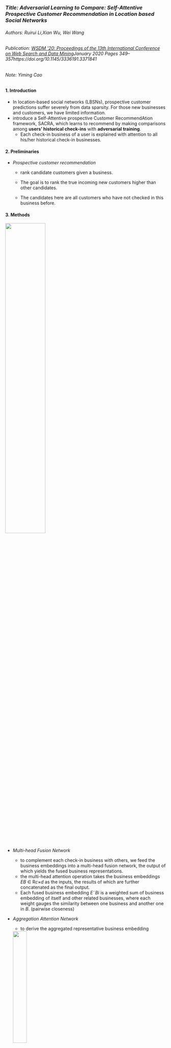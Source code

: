 ### *Title: Adversarial Learning to Compare: Self-Attentive Prospective Customer Recommendation in Location based Social Networks*

###### Authors: Ruirui Li,Xian Wu, Wei Wang

###### Publication: [WSDM '20: Proceedings of the 13th International Conference on Web Search and Data Mining](https://dl.acm.org/doi/proceedings/10.1145/3336191)January 2020 Pages 349–357https://doi.org/10.1145/3336191.3371841

###### Note: Yiming Cao



#### **1. Introduction**

- In location-based social networks (LBSNs), prospective customer predictions suffer severely from data sparsity. For those new businesses and customers, we have limited information.
- introduce a Self-Attentive prospective Customer RecommendAtion framework, SACRA, which learns to recommend by making comparisons among **users’ historical check-ins** with **adversarial training**. 
  - Each check-in business of a user is explained with attention to all his/her historical check-in businesses.

#### 2. **Preliminaries**

- *Prospective customer recommendation*

  - rank candidate customers given a business. 

  - The goal is to rank the true incoming new customers higher than other candidates. 

  - The candidates here are all customers who have not checked in this business before.

    

#### 3. Methods
<img src="https://p6-tt-ipv6.byteimg.com/origin/pgc-image/df5cb3d6a64943cfaccc9982957bafbe" width="50%" height="50%" />

- *Multi-head Fusion Network*
  - to complement each check-in business with others, we feed the business embeddings into a multi-head fusion network, the output of which yields the fused business representations.
  - the multi-head attention operation takes the business embeddings *EB* ∈ R*c*×*d* as the inputs,  the results of which are further concatenated as the final output.
  - Each fused business embedding *E*˜*Bi* is a weighted sum of business embedding of itself and other related businesses, where each weight gauges the similarity between one business and another one in *B*. (pairwise closeness)

- *Aggregation Attention Network*

  -  to derive the aggregated representative business embedding

  <img src="https://p6-tt-ipv6.byteimg.com/origin/pgc-image/9f083ea53c5d4e668f8e862c6f38fa34" width="30%" height="30%"/>

- *Check-in Tendency Network*
  - to model the check-in tendency between user *u* and business *b*, we compare the similarity between the embedding *Eb* of the investigated business *b* and the representative fused business embedding*E*¯*B*.
  - the similarity is represented by *Eb* • *E*¯*B*, where • represents the element-wise multiplication. The similarity is then concatenated with the user embedding *Eu* , the geographical features *Eд*(*b*,*u*), and fed into a one-layer neutral network to calculate the check-in tendency.
  - apply a pairwise ranking scheme to measure the ranking error defined on a business *b*, as well as two users *u*+ and *u*- :
  
  <img src="https://p9-tt-ipv6.byteimg.com/origin/pgc-image/12d57ded1f6a453b8195e6eb46d33163" width="70%" height="70%" />


- *Adversarial Training*

  - additionally optimize the model to minimize the objective function with the perturbed parameters. Formally, we define the objective function with adversarial examples incorporated as

    <img src="https://p6-tt-ipv6.byteimg.com/origin/pgc-image/232b907e50724e6aa5f16c67ce1b64d6" width="30%" height="30%" />

  - the training process can be summarized as playing a minimax game

    <img src="https://p3-tt-ipv6.byteimg.com/origin/pgc-image/836d09ff90c749109a55c01982ca3389" width="30%" height="30%" />

  - constructing adversarial perturbations

    - Given a training instance (*b*,*u*+,*u*-), the problem of constructing adversarial perturbations ∆*adv* is formulated as maximizing、
    
  <img src="https://p1-tt-ipv6.byteimg.com/origin/pgc-image/e9f1121481db42aeaa3c61087d7ca518" width="70%" height="70%" />
  
  <img src="https://p6-tt-ipv6.byteimg.com/origin/pgc-image/c913ba42230e42929d739adc9cc6e25f" width="70%" height="70%" />

- *Geographical Influence*
  - employ the Gaussian mixture model (GMM) to generate the geographical features.

#### 4. Experiments

<img src="https://p26-tt.byteimg.com/origin/pgc-image/a45789a08fbe4dd6a1c53fdc28ecdcc0" width="50%" height="50%"  />

- *Evaluation*
  - evaluate the ranking list using **Hit Ratio (HR)** and**Normalized Discounted Cumulative Gain (NDCG)**. (*HR* is a recall-based metric, measuring whether the testing item is in the top-K list. While *NDCG* is position-sensitive,which assigns higher score to hits at higher positions.)
- *Baselines*
  -  WRMF is a point-wise matrix factorization method while MMMF and BPRMF are pair-wise based. 
  - CofiRank, CLiMF focus on optimizing top ranked positions. 
  - USG, GeoMF, Rank-GeoFM, ASMF, ARMF, and CORALS utilize additional information, such as check-in locations, social relationship, businesses’ attributes, online reviews and temporal information to improve recommendation performance in LBSNs. 
  - SAE-NAD utilizes auto-encoders, with business neighborhood information considered, to make recommendations.

<img src="https://p26-tt.byteimg.com/origin/pgc-image/aac9620c2a224f848a701f06d8ea63b7" width="50%" height="50%" />

